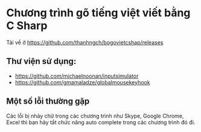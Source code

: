 # Chương trình gõ tiếng việt viết bằng C Sharp
Tải về ở https://github.com/thanhngch/bogovietcshap/releases

## Thư viện sử dụng:
- https://github.com/michaelnoonan/inputsimulator
- https://github.com/gmamaladze/globalmousekeyhook

## Một số lỗi thường gặp

Các lỗi bị nhảy chữ trong các chương trình như Skype, Google Chrome, Excel thì bạn hãy tắt chức năng auto complete trong
các chương trình đó đi.
